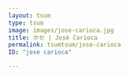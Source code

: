 ```yaml
---
layout: tsum
type: tsum
image: images/jose-carioca.jpg
title: ホセ | José Carioca
permalink: tsumtsum/jose-carioca
ID: "jose carioca"

---
```



